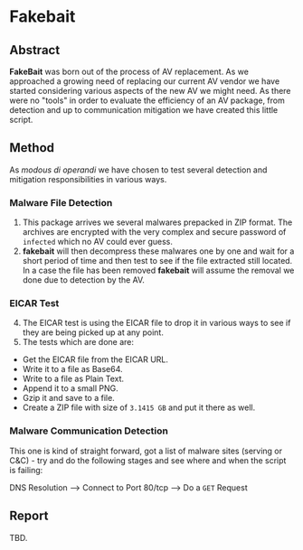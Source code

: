 # Fakebait
## Abstract

**FakeBait** was born out of the process of AV replacement. As we approached a growing need of replacing our current AV vendor we have started considering various aspects of the new AV we might need. As there were no "tools" in order to evaluate the efficiency of an AV package, from detection and up to communication mitigation we have created this little script.

## Method
As *modous di operandi* we have chosen to test several detection and mitigation responsibilities in various ways.
### Malware File Detection
1. This package arrives we several malwares prepacked in ZIP format. The archives are encrypted with the very complex and secure password of `infected` which no AV could ever guess.
2. **fakebait** will then decompress these malwares one by one and wait for a short period of time and then test to see if the file extracted still located. In a case the file has been removed **fakebait** will assume the removal we done due to detection by the AV.

### EICAR Test
4. The EICAR test is using the EICAR file to drop it in various ways to see if they are being picked up at any point.
5. The tests which are done are:
  * Get the EICAR file from the EICAR URL.
  * Write it to a file as Base64.
  * Write to a file as Plain Text.
  * Append it to a small PNG.
  * Gzip it and save to a file.
  * Create a ZIP file with size of `3.1415 GB` and put it there as well.

### Malware Communication Detection
This one is kind of straight forward, got a list of malware sites (serving or C&C) - try and do the following stages and see where and when the script is failing:

DNS Resolution --> Connect to Port 80/tcp --> Do a `GET` Request

## Report

TBD.
